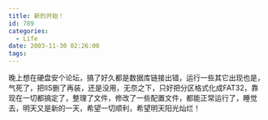 ```yaml
---
title: 新的开始！
id: 789
categories:
  - Life
date: 2003-11-30 02:26:00
tags:
---
```


晚上想在硬盘安个论坛，搞了好久都是数据库链接出错，运行一些其它出现也是，气死了，把IIS删了再装，还是没用，无奈之下，只好把分区格式化成FAT32，靠
现在一切都搞定了，整理了文件，修改了一些配置文件，都能正常运行了，睡觉去，明天又是新的一天，希望一切顺利，希望明天阳光灿烂！